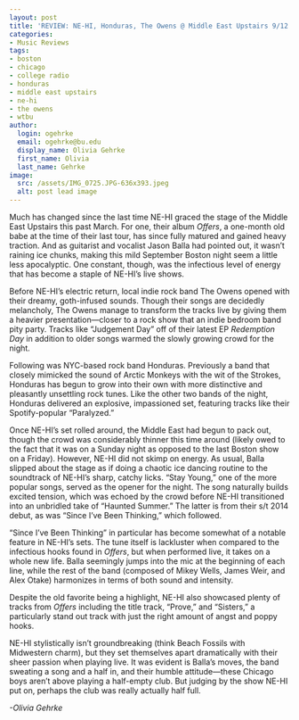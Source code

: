 ```yaml
---
layout: post
title: 'REVIEW: NE-HI, Honduras, The Owens @ Middle East Upstairs 9/12'
categories:
- Music Reviews
tags:
- boston
- chicago
- college radio
- honduras
- middle east upstairs
- ne-hi
- the owens
- wtbu
author:
  login: ogehrke
  email: ogehrke@bu.edu
  display_name: Olivia Gehrke
  first_name: Olivia
  last_name: Gehrke
image:
  src: /assets/IMG_0725.JPG-636x393.jpeg
  alt: post lead image
---
```


Much has changed since the last time NE-HI graced the stage of the Middle East Upstairs this past March. For one, their album _Offers_, a one-month old babe at the time of their last tour, has since fully matured and gained heavy traction. And as guitarist and vocalist Jason Balla had pointed out, it wasn’t raining ice chunks, making this mild September Boston night seem a little less apocalyptic. One constant, though, was the infectious level of energy that has become a staple of NE-HI’s live shows.

Before NE-HI’s electric return, local indie rock band The Owens opened with their dreamy, goth-infused sounds. Though their songs are decidedly melancholy, The Owens manage to transform the tracks live by giving them a heavier presentation—closer to a rock show that an indie bedroom band pity party. Tracks like “Judgement Day” off of their latest EP _Redemption Day_ in addition to older songs warmed the slowly growing crowd for the night.

Following was NYC-based rock band Honduras. Previously a band that closely mimicked the sound of Arctic Monkeys with the wit of the Strokes, Honduras has begun to grow into their own with more distinctive and pleasantly unsettling rock tunes. Like the other two bands of the night, Honduras delivered an explosive, impassioned set, featuring tracks like their Spotify-popular “Paralyzed.”

Once NE-HI’s set rolled around, the Middle East had begun to pack out, though the crowd was considerably thinner this time around (likely owed to the fact that it was on a Sunday night as opposed to the last Boston show on a Friday). However, NE-HI did not skimp on energy. As usual, Balla slipped about the stage as if doing a chaotic ice dancing routine to the soundtrack of NE-HI’s sharp, catchy licks. “Stay Young,” one of the more popular songs, served as the opener for the night. The song naturally builds excited tension, which was echoed by the crowd before NE-HI transitioned into an unbridled take of “Haunted Summer.” The latter is from their s/t 2014 debut, as was “Since I’ve Been Thinking,” which followed.

“Since I’ve Been Thinking” in particular has become somewhat of a notable feature in NE-HI’s sets. The tune itself is lackluster when compared to the infectious hooks found in _Offers_, but when performed live, it takes on a whole new life. Balla seemingly jumps into the mic at the beginning of each line, while the rest of the band (composed of Mikey Wells, James Weir, and Alex Otake) harmonizes in terms of both sound and intensity.

Despite the old favorite being a highlight, NE-HI also showcased plenty of tracks from _Offers_ including the title track, “Prove,” and “Sisters,” a particularly stand out track with just the right amount of angst and poppy hooks.

NE-HI stylistically isn’t groundbreaking (think Beach Fossils with Midwestern charm), but they set themselves apart dramatically with their sheer passion when playing live. It was evident is Balla’s moves, the band sweating a song and a half in, and their humble attitude—these Chicago boys aren’t above playing a half-empty club. But judging by the show NE-HI put on, perhaps the club was really actually half full.

_\-Olivia Gehrke_